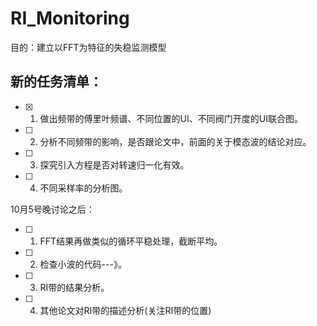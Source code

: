 # RI_Monitoring
目的：建立以FFT为特征的失稳监测模型

## 新的任务清单：

- [x] 1. 做出频带的傅里叶频谱、不同位置的UI、不同阀门开度的UI联合图。
- [ ] 2. 分析不同频带的影响，是否跟论文中，前面的关于模态波的结论对应。
- [ ] 3. 探究引入方程是否对转速归一化有效。
- [ ] 4. 不同采样率的分析图。


10月5号晚讨论之后：

- [ ] 1. FFT结果再做类似的循环平稳处理，截断平均。
- [ ] 2. 检查小波的代码---》。
- [ ] 3. RI带的结果分析。
- [ ] 4. 其他论文对RI带的描述分析(关注RI带的位置) 


